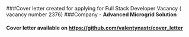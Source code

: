###Cover letter created for applying for Full Stack Developer Vacancy ( vacancy number 2376)
###Company - **Advanced Microgrid Solution**
#### Cover letter available on https://github.com/valentynastr/cover_letter 


